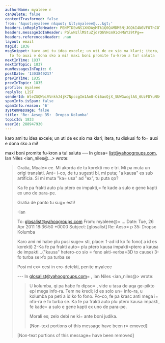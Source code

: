 ```yaml
---
authorName: myaleee n
canDelete: false
contentTrasformed: false
from: '&quot;myaleee n&quot; &lt;myaleee@...&gt;'
headers.inReplyToHeader: PENPTDEwNS1XNDAyMTk1Q0Q4MDM5NjJGQkI4N0VFOThCOTkwQHBoeC5nYmw+
headers.messageIdInHeader: PGlwNzllMStuZjdrQGVHcm91cHMuY29tPg==
headers.referencesHeader: .nan
layout: email
msgId: 1836
msgSnippet: karo ami tu idea excele; un uti de ex sio ma klari; itera, tu diskusi
  fo fo auxi e dona sko a mi! maxi boni promite fu-kron a tu! saluta
nextInTime: 1837
nextInTopic: 1837
numMessagesInTopic: 6
postDate: '1303849217'
prevInTime: 1835
prevInTopic: 1835
profile: myaleee
replyTo: LIST
senderId: WleZGQWpiVVnkhJ4jK7NpccgIm1Am8-Oi6aoQjX_SUWGwcglAS_6UzFDYuNSv575eoUFi2acBuaNQJFJf4rRw713TBXtMA
spamInfo.isSpam: false
spamInfo.reason: '6'
systemMessage: false
title: 'Re: Aesop 35:  Dropso Kolumba'
topicId: 1833
userId: 288947930
---
```


karo ami
tu idea excele; un uti de ex sio ma klari; itera, tu diskusi fo fo=
 auxi e dona sko a mi!

maxi boni promite fu-kron a tu!
saluta
--- In glosa=
list@yahoogroups.com, Ian Niles <ian_niles@...> wrote:
>
> 
> Gratia, Myale=
ee.  Mi akorda de tu korekti mo e tri.  Mi pa muta un origi translati.  Ant=
i-co, de tu sugesti bi, mi puta; "a kausa" es sub artificia. Si mi muta "ka=
usa" ad "ex", tu puta qo? 
>  
> Ka fe pa frakti auto plu ptero ex impakti,=
 fe kade a sulo e gene kapti ex uno de para-pe.
> 
> Gratia de panto tu sug=
esti!
>  
> -Ian
>  
> 
> 
> To: glosalist@yahoogroups.com
> From: myaleee@=
...
> Date: Tue, 26 Apr 2011 18:36:50 +0000
> Subject: [glosalist] Re: Aeso=
p 35: Dropso Kolumba
> 
> 
>   
> 
> 
> 
> Karo ami
> mi habe plu pusi suge=
sti, place:
> 1-ad id ko fo fono( a id es korekti)
> 2-Ka fe pa frakti auto=
 plu ptero kausa impakti>ptero a kausa de impakti...("kausa" hetero-co sio =
feno akti-verba=3D to cause)
> 3-fo turba se>fo pa turba se
> 
> Posi mi ex=
cesi in ero-detekti, penite
> myaleee
> 
> --- In glosalist@yahoogroups.com=
, Ian Niles <ian_niles@> wrote:
> >
> > 
> > U kolumba, qi pa habe fo dipso=
, vide u tasa de aqa ge-pikto epi mega info-ra. Tem ne kredi; id es solo un=
 info-ra, u kolumba pa peti a id ko fo fono. Po-co, fe pa krasc anti mega i=
nfo-ra e fo turba se. Ka fe pa frakti auto plu ptero kausa impakti, fe kade=
 a sulo e gene kapti ex uno de para-pe.
> > 
> > Morali es; zelo debi ne ki=
 ante boni judika. 
> > 
> > [Non-text portions of this message have been r=
emoved]
> >
> 
> 
> 
>  		 	   		  
> 
> [Non-text portions of this message=
 have been removed]
>



